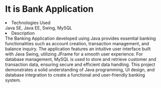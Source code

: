 <h1>It is Bank Application</h1>
<pr><li>Technologies Used </li>Java SE, Java EE, Swing, MySQL
<li>Description</li>
The Banking Application developed using Java provides essential banking functionalities such as account creation, transaction management, and balance inquiry. The application features an intuitive user interface built with Java Swing, utilizing JFrame for a smooth user experience. For database management, MySQL is used to store and retrieve customer and transaction data, ensuring secure and efficient data handling. This project demonstrates a solid understanding of Java programming, UI design, and database integration to create a functional and user-friendly banking system.</pr>
